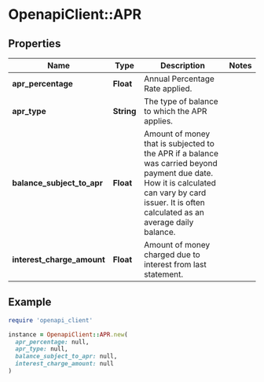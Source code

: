 # OpenapiClient::APR

## Properties

| Name | Type | Description | Notes |
| ---- | ---- | ----------- | ----- |
| **apr_percentage** | **Float** | Annual Percentage Rate applied.  |  |
| **apr_type** | **String** | The type of balance to which the APR applies. |  |
| **balance_subject_to_apr** | **Float** | Amount of money that is subjected to the APR if a balance was carried beyond payment due date. How it is calculated can vary by card issuer. It is often calculated as an average daily balance. |  |
| **interest_charge_amount** | **Float** | Amount of money charged due to interest from last statement. |  |

## Example

```ruby
require 'openapi_client'

instance = OpenapiClient::APR.new(
  apr_percentage: null,
  apr_type: null,
  balance_subject_to_apr: null,
  interest_charge_amount: null
)
```

